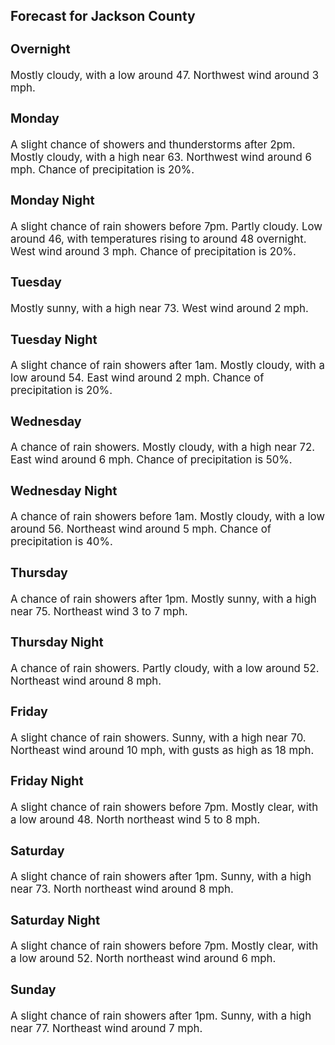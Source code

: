 <div>
   <h2>Forecast for Jackson County</h2>
   <p>
      <div style="font-size:120%">
         <h3>Overnight</h3>Mostly cloudy, with a low around 47. Northwest wind around 3 mph.<br></div>
   </p>
   <p>
      <div style="font-size:120%">
         <h3>Monday</h3>A slight chance of showers and thunderstorms after 2pm. Mostly cloudy, with a high near 63. Northwest wind around 6 mph. Chance
         of precipitation is 20%.<br></div>
   </p>
   <p>
      <div style="font-size:120%">
         <h3>Monday Night</h3>A slight chance of rain showers before 7pm. Partly cloudy. Low around 46, with temperatures rising to around 48 overnight.
         West wind around 3 mph. Chance of precipitation is 20%.<br></div>
   </p>
   <p>
      <div style="font-size:120%">
         <h3>Tuesday</h3>Mostly sunny, with a high near 73. West wind around 2 mph.<br></div>
   </p>
   <p>
      <div style="font-size:120%">
         <h3>Tuesday Night</h3>A slight chance of rain showers after 1am. Mostly cloudy, with a low around 54. East wind around 2 mph. Chance of precipitation
         is 20%.<br></div>
   </p>
   <p>
      <div style="font-size:120%">
         <h3>Wednesday</h3>A chance of rain showers. Mostly cloudy, with a high near 72. East wind around 6 mph. Chance of precipitation is 50%.<br></div>
   </p>
   <p>
      <div style="font-size:120%">
         <h3>Wednesday Night</h3>A chance of rain showers before 1am. Mostly cloudy, with a low around 56. Northeast wind around 5 mph. Chance of precipitation
         is 40%.<br></div>
   </p>
   <p>
      <div style="font-size:120%">
         <h3>Thursday</h3>A chance of rain showers after 1pm. Mostly sunny, with a high near 75. Northeast wind 3 to 7 mph.<br></div>
   </p>
   <p>
      <div style="font-size:120%">
         <h3>Thursday Night</h3>A chance of rain showers. Partly cloudy, with a low around 52. Northeast wind around 8 mph.<br></div>
   </p>
   <p>
      <div style="font-size:120%">
         <h3>Friday</h3>A slight chance of rain showers. Sunny, with a high near 70. Northeast wind around 10 mph, with gusts as high as 18 mph.<br></div>
   </p>
   <p>
      <div style="font-size:120%">
         <h3>Friday Night</h3>A slight chance of rain showers before 7pm. Mostly clear, with a low around 48. North northeast wind 5 to 8 mph.<br></div>
   </p>
   <p>
      <div style="font-size:120%">
         <h3>Saturday</h3>A slight chance of rain showers after 1pm. Sunny, with a high near 73. North northeast wind around 8 mph.<br></div>
   </p>
   <p>
      <div style="font-size:120%">
         <h3>Saturday Night</h3>A slight chance of rain showers before 7pm. Mostly clear, with a low around 52. North northeast wind around 6 mph.<br></div>
   </p>
   <p>
      <div style="font-size:120%">
         <h3>Sunday</h3>A slight chance of rain showers after 1pm. Sunny, with a high near 77. Northeast wind around 7 mph.<br></div>
   </p>
</div>